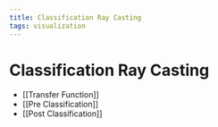 ```yaml
---
title: Classification Ray Casting
tags: visualization
---
```


# Classification Ray Casting
- [[Transfer Function]]
- [[Pre Classification]]
- [[Post Classification]]
























































































